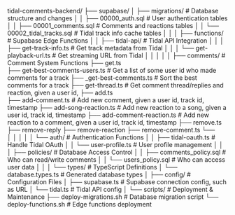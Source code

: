 tidal-comments-backend/
├── supabase/
│   ├── migrations/                    # Database structure and changes
│   │   ├── 00000_auth.sql            # User authentication tables
│   │   ├── 00001_comments.sql        # Comments and reactions tables
│   │   └── 00002_tidal_tracks.sql    # Tidal track info cache tables
│   │
│   ├── functions/                     # Supabase Edge Functions
│   │   ├── tidal-api/                # Tidal API Integration
│   │   │   ├── get-track-info.ts     # Get track metadata from Tidal
│   │   │   └── get-playback-url.ts   # Get streaming URL from Tidal
│   │   │
│   │   ├── comments/                 # Comment System Functions
            ├── get.ts  
                ├── get-best-comments-users.ts    # Get a list of some user id who made comments for a track
                ├── _get-best-comments.ts   # Sort the best comments for a track
                ├── get-thread.ts         # Get comment thread/replies and reaction, given a user id, 
            ├── add.ts  
                ├── add-comment.ts        # Add new comment, given a user id, track id, timestamp
                ├── add-song-reaction.ts       # Add new reaction to a song, given a user id, track id, timestamp
                ├── add-comment-reaction.ts    # Add new reaction to a comment, given a user id, track id, timestamp 
            ├── remove.ts  
                ├── remove-reply
                ├── remove-reaction
                ├── remove-comment.ts 
            └──       
│   │   │
│   │   └── auth/                     # Authentication Functions
│   │       ├── tidal-oauth.ts        # Handle Tidal OAuth
│   │       └── user-profile.ts       # User profile management
│   │
│   ├── policies/                     # Database Access Control
│   │   ├── comments_policy.sql       # Who can read/write comments
│   │   └── users_policy.sql         # Who can access user data
│   │
│   └── types/                       # TypeScript Definitions
│       └── database.types.ts        # Generated database types
│
├── config/                          # Configuration Files
│   ├── supabase.ts                 # Supabase connection config, such as URL
│   └── tidal.ts                    # Tidal API config
│
└── scripts/                        # Deployment & Maintenance
    ├── deploy-migrations.sh        # Database migration script
    └── deploy-functions.sh         # Edge functions deployment
